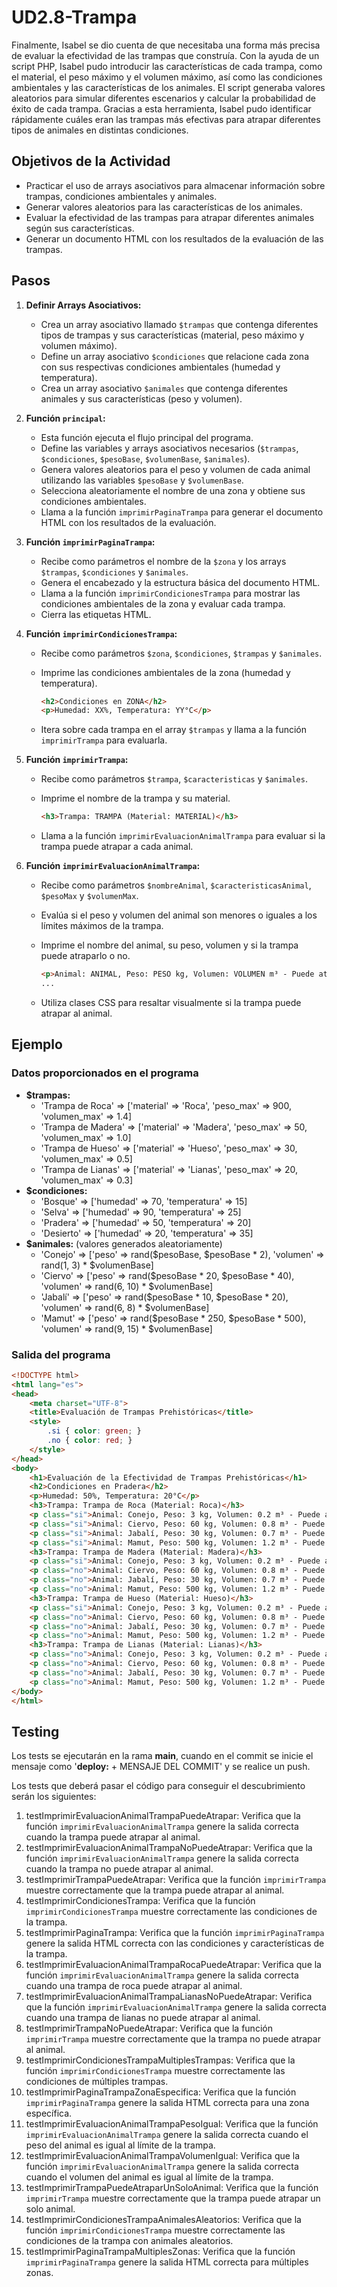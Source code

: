 # UD2.8-Trampa

Finalmente, Isabel se dio cuenta de que necesitaba una forma más precisa de evaluar la efectividad de las trampas que construía. Con la ayuda de un script PHP, Isabel pudo introducir las características de cada trampa, como el material, el peso máximo y el volumen máximo, así como las condiciones ambientales y las características de los animales. El script generaba valores aleatorios para simular diferentes escenarios y calcular la probabilidad de éxito de cada trampa. Gracias a esta herramienta, Isabel pudo identificar rápidamente cuáles eran las trampas más efectivas para atrapar diferentes tipos de animales en distintas condiciones.

## Objetivos de la Actividad

- Practicar el uso de arrays asociativos para almacenar información sobre trampas, condiciones ambientales y animales.
- Generar valores aleatorios para las características de los animales.
- Evaluar la efectividad de las trampas para atrapar diferentes animales según sus características.
- Generar un documento HTML con los resultados de la evaluación de las trampas.

## Pasos

1. **Definir Arrays Asociativos:**

   - Crea un array asociativo llamado `$trampas` que contenga diferentes tipos de trampas y sus características (material, peso máximo y volumen máximo).
   - Define un array asociativo `$condiciones` que relacione cada zona con sus respectivas condiciones ambientales (humedad y temperatura).
   - Crea un array asociativo `$animales` que contenga diferentes animales y sus características (peso y volumen).

2. **Función `principal`:**

   - Esta función ejecuta el flujo principal del programa.
   - Define las variables y arrays asociativos necesarios (`$trampas`, `$condiciones`, `$pesoBase`, `$volumenBase`, `$animales`).
   - Genera valores aleatorios para el peso y volumen de cada animal utilizando las variables `$pesoBase` y `$volumenBase`.
   - Selecciona aleatoriamente el nombre de una zona y obtiene sus condiciones ambientales.
   - Llama a la función `imprimirPaginaTrampa` para generar el documento HTML con los resultados de la evaluación.

3. **Función `imprimirPaginaTrampa`:**

   - Recibe como parámetros el nombre de la `$zona` y los arrays `$trampas`, `$condiciones` y `$animales`.
   - Genera el encabezado y la estructura básica del documento HTML.
   - Llama a la función `imprimirCondicionesTrampa` para mostrar las condiciones ambientales de la zona y evaluar cada trampa.
   - Cierra las etiquetas HTML.

4. **Función `imprimirCondicionesTrampa`:**

   - Recibe como parámetros `$zona`, `$condiciones`, `$trampas` y `$animales`.
   - Imprime las condiciones ambientales de la zona (humedad y temperatura).

        ```html
        <h2>Condiciones en ZONA</h2>
        <p>Humedad: XX%, Temperatura: YY°C</p>
        ```

   - Itera sobre cada trampa en el array `$trampas` y llama a la función `imprimirTrampa` para evaluarla.

5. **Función `imprimirTrampa`:**

   - Recibe como parámetros `$trampa`, `$caracteristicas` y `$animales`.
   - Imprime el nombre de la trampa y su material.

        ```html
        <h3>Trampa: TRAMPA (Material: MATERIAL)</h3>
        ```

   - Llama a la función `imprimirEvaluacionAnimalTrampa` para evaluar si la trampa puede atrapar a cada animal.

6. **Función `imprimirEvaluacionAnimalTrampa`:**

   - Recibe como parámetros `$nombreAnimal`, `$caracteristicasAnimal`, `$pesoMax` y `$volumenMax`.
   - Evalúa si el peso y volumen del animal son menores o iguales a los límites máximos de la trampa.
   - Imprime el nombre del animal, su peso, volumen y si la trampa puede atraparlo o no.

        ```html
        <p>Animal: ANIMAL, Peso: PESO kg, Volumen: VOLUMEN m³ - Puede atrapar: SI/NO</p>
        ...
        ```

   - Utiliza clases CSS para resaltar visualmente si la trampa puede atrapar al animal.

## Ejemplo

### Datos proporcionados en el programa

- **$trampas:**
  - 'Trampa de Roca' => ['material' => 'Roca', 'peso_max' => 900, 'volumen_max' => 1.4]
  - 'Trampa de Madera' => ['material' => 'Madera', 'peso_max' => 50, 'volumen_max' => 1.0]
  - 'Trampa de Hueso' => ['material' => 'Hueso', 'peso_max' => 30, 'volumen_max' => 0.5]
  - 'Trampa de Lianas' => ['material' => 'Lianas', 'peso_max' => 20, 'volumen_max' => 0.3]
- **$condiciones:**
  - 'Bosque' => ['humedad' => 70, 'temperatura' => 15]
  - 'Selva' => ['humedad' => 90, 'temperatura' => 25]
  - 'Pradera' => ['humedad' => 50, 'temperatura' => 20]
  - 'Desierto' => ['humedad' => 20, 'temperatura' => 35]
- **$animales:** (valores generados aleatoriamente)
  - 'Conejo' => ['peso' => rand($pesoBase, $pesoBase * 2), 'volumen' => rand(1, 3) * $volumenBase]
  - 'Ciervo' => ['peso' => rand($pesoBase * 20, $pesoBase * 40), 'volumen' => rand(6, 10) * $volumenBase]
  - 'Jabalí' => ['peso' => rand($pesoBase * 10, $pesoBase * 20), 'volumen' => rand(6, 8) * $volumenBase]
  - 'Mamut' => ['peso' => rand($pesoBase * 250, $pesoBase * 500), 'volumen' => rand(9, 15) * $volumenBase]

### Salida del programa

```html
<!DOCTYPE html>
<html lang="es">
<head>
    <meta charset="UTF-8">
    <title>Evaluación de Trampas Prehistóricas</title>
    <style>
        .si { color: green; }
        .no { color: red; }
    </style>
</head>
<body>
    <h1>Evaluación de la Efectividad de Trampas Prehistóricas</h1>
    <h2>Condiciones en Pradera</h2>
    <p>Humedad: 50%, Temperatura: 20°C</p>
    <h3>Trampa: Trampa de Roca (Material: Roca)</h3>
    <p class="si">Animal: Conejo, Peso: 3 kg, Volumen: 0.2 m³ - Puede atrapar: Sí</p>
    <p class="si">Animal: Ciervo, Peso: 60 kg, Volumen: 0.8 m³ - Puede atrapar: Sí</p>
    <p class="si">Animal: Jabalí, Peso: 30 kg, Volumen: 0.7 m³ - Puede atrapar: Sí</p>
    <p class="si">Animal: Mamut, Peso: 500 kg, Volumen: 1.2 m³ - Puede atrapar: Sí</p>
    <h3>Trampa: Trampa de Madera (Material: Madera)</h3>
    <p class="si">Animal: Conejo, Peso: 3 kg, Volumen: 0.2 m³ - Puede atrapar: Sí</p>
    <p class="no">Animal: Ciervo, Peso: 60 kg, Volumen: 0.8 m³ - Puede atrapar: No</p>
    <p class="no">Animal: Jabalí, Peso: 30 kg, Volumen: 0.7 m³ - Puede atrapar: No</p>
    <p class="no">Animal: Mamut, Peso: 500 kg, Volumen: 1.2 m³ - Puede atrapar: No</p>
    <h3>Trampa: Trampa de Hueso (Material: Hueso)</h3>
    <p class="si">Animal: Conejo, Peso: 3 kg, Volumen: 0.2 m³ - Puede atrapar: Sí</p>
    <p class="no">Animal: Ciervo, Peso: 60 kg, Volumen: 0.8 m³ - Puede atrapar: No</p>
    <p class="no">Animal: Jabalí, Peso: 30 kg, Volumen: 0.7 m³ - Puede atrapar: No</p>
    <p class="no">Animal: Mamut, Peso: 500 kg, Volumen: 1.2 m³ - Puede atrapar: No</p>
    <h3>Trampa: Trampa de Lianas (Material: Lianas)</h3>
    <p class="no">Animal: Conejo, Peso: 3 kg, Volumen: 0.2 m³ - Puede atrapar: No</p>
    <p class="no">Animal: Ciervo, Peso: 60 kg, Volumen: 0.8 m³ - Puede atrapar: No</p>
    <p class="no">Animal: Jabalí, Peso: 30 kg, Volumen: 0.7 m³ - Puede atrapar: No</p>
    <p class="no">Animal: Mamut, Peso: 500 kg, Volumen: 1.2 m³ - Puede atrapar: No</p>
</body>
</html>
```

## Testing

Los tests se ejecutarán en la rama **main**, cuando en el commit se inicie el mensaje como '**deploy:** + MENSAJE DEL COMMIT' y se realice un push.

Los tests que deberá pasar el código para conseguir el descubrimiento serán los siguientes:

1. testImprimirEvaluacionAnimalTrampaPuedeAtrapar: Verifica que la función `imprimirEvaluacionAnimalTrampa` genere la salida correcta cuando la trampa puede atrapar al animal.
2. testImprimirEvaluacionAnimalTrampaNoPuedeAtrapar: Verifica que la función `imprimirEvaluacionAnimalTrampa` genere la salida correcta cuando la trampa no puede atrapar al animal.
3. testImprimirTrampaPuedeAtrapar: Verifica que la función `imprimirTrampa` muestre correctamente que la trampa puede atrapar al animal.
4. testImprimirCondicionesTrampa: Verifica que la función `imprimirCondicionesTrampa` muestre correctamente las condiciones de la trampa.
5. testImprimirPaginaTrampa: Verifica que la función `imprimirPaginaTrampa` genere la salida HTML correcta con las condiciones y características de la trampa.
6. testImprimirEvaluacionAnimalTrampaRocaPuedeAtrapar: Verifica que la función `imprimirEvaluacionAnimalTrampa` genere la salida correcta cuando una trampa de roca puede atrapar al animal.
7. testImprimirEvaluacionAnimalTrampaLianasNoPuedeAtrapar: Verifica que la función `imprimirEvaluacionAnimalTrampa` genere la salida correcta cuando una trampa de lianas no puede atrapar al animal.
8. testImprimirTrampaNoPuedeAtrapar: Verifica que la función `imprimirTrampa` muestre correctamente que la trampa no puede atrapar al animal.
9. testImprimirCondicionesTrampaMultiplesTrampas: Verifica que la función `imprimirCondicionesTrampa` muestre correctamente las condiciones de múltiples trampas.
10. testImprimirPaginaTrampaZonaEspecifica: Verifica que la función `imprimirPaginaTrampa` genere la salida HTML correcta para una zona específica.
11. testImprimirEvaluacionAnimalTrampaPesoIgual: Verifica que la función `imprimirEvaluacionAnimalTrampa` genere la salida correcta cuando el peso del animal es igual al límite de la trampa.
12. testImprimirEvaluacionAnimalTrampaVolumenIgual: Verifica que la función `imprimirEvaluacionAnimalTrampa` genere la salida correcta cuando el volumen del animal es igual al límite de la trampa.
13. testImprimirTrampaPuedeAtraparUnSoloAnimal: Verifica que la función `imprimirTrampa` muestre correctamente que la trampa puede atrapar un solo animal.
14. testImprimirCondicionesTrampaAnimalesAleatorios: Verifica que la función `imprimirCondicionesTrampa` muestre correctamente las condiciones de la trampa con animales aleatorios.
15. testImprimirPaginaTrampaMultiplesZonas: Verifica que la función `imprimirPaginaTrampa` genere la salida HTML correcta para múltiples zonas.
